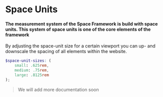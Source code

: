 # Space Units
#### The measurement system of the Space Framework is build with space units. This system of space units is one of the core elements of the framework

By adjusting the space-unit size for a certain viewport  you can up- and downscale the spacing of all elements within the website.

```scss
$space-unit-sizes: (
    small: .625rem,
    medium: .75rem,
    large: .8125rem
);
```
> We will add more documentation soon